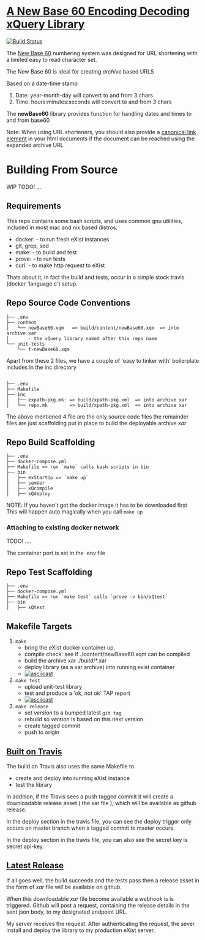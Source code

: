 # [A New Base 60 Encoding Decoding xQuery Library](https://github.com/grantmacken/newBase60)

[![Build Status](https://travis-ci.org/grantmacken/newBase60.svg?branch=master)](https://travis-ci.org/grantmacken/newBase60)

The [New Base 60](http://tantek.pbworks.com/w/page/19402946/NewBase60)
numbering system was designed for URL shortening with a limited easy to read character set.

The New Base 60 is ideal for creating *archive* based URLS
 
Based on a date-time stamp
1. Date: year-month-day will convert to and from 3 chars
2. Time: hours:minutes:seconds will convert to and from 3 chars

The <b>newBase60</b> library provides function for handling 
dates and times to and from base60

Note: When using URL shorteners, you should also provide a 
[canonical link element](https://en.wikipedia.org/wiki/Canonical_link_element)
in your html documents if the document can be reached using the expanded archive URL


# Building From Source

WIP TODO! ...

## Requirements

This repo contains some bash scripts, and uses common gnu utilities,
included in most mac and nix based distros. 
 - docker: - to run fresh eXist instances
 - git, grep, sed
 - make:   - to build and test
 - prove: - to run tests
 - curl:  - to make http request to eXist

Thats about it, in fact the build and tests,
occur in a simple stock travis (docker 'language c') setup.

## Repo Source Code Conventions

```
├── .env
├── content
│   └── newBase60.xqm   => build/content/newBase60.xqm  => into archive xar
│       - the xQuery library named after this repo name
└── unit-tests
    └── t-newBase60.xqm
```

Apart from these 2 files, 
we have a couple of 'easy to tinker with' 
 boilerplate includes in the inc directory

```

├── .env
├── Makefile
├── inc
│   ├── expath-pkg.mk: => build/xpath-pkg.xml  => into archive xar
│   └── repo.mk        => build/xpath-pkg.xml  => into archive xar

```


The above mentioned 4 file are the only source code files the remainder files are just scaffolding
put in place to build the deployable archive *xar*


## Repo Build Scaffolding

```
├── .env
├── docker-compose.yml
├── Makefile => run `make` calls bash scripts in bin
├── bin
│   ├── exStartUp => `make up`
│   ├── semVer
│   ├── xQcompile  
│   ├── xQdeploy
```

NOTE: 
If you haven't got the docker image it has to be downloaded first
This will happen auto magically when you call `make up`

### Attaching to existing docker network

TODO! ....

The container port is set in the .env file

## Repo Test Scaffolding

```
├── .env
├── docker-compose.yml
├── Makefile => run `make test` calls `prove -v bin/xQtest`
├── bin
│   ├── xQtest
```

## Makefile Targets

 1. `make` 
    - bring the eXist docker container up. 
    - compile check: see if ./content/newBase60.xqm can be compiled
    - build the archive xar ./build/*.xar
    - deploy library (as a xar archive) into running exist container
    - [![asciicast](https://asciinema.org/a/227756.svg)](https://asciinema.org/a/227756)
 2. `make test`  
    - upload unit-test library 
    - test and produce a 'ok, not ok' TAP report 
    - [![asciicast](https://asciinema.org/a/227757.svg)](https://asciinema.org/a/227757)
 3. `make release` 
    - set *version* to a bumped latest `git tag`
    - rebuild so *version* is based on this next version
    - create tagged commit 
    - push to origin

## [Built on Travis](https://travis-ci.org/grantmacken/newBase60)

 The build on Travis also uses the same Makefile to 
  - create and deploy into running eXist instance 
  - test the library 
 
 In addition, if the Travis sees a push tagged commit 
 it will create a downloadable release asset ( the xar file ),
 which will be available as github release.

 In the deploy section in the travis file, you can see 
 the deploy trigger only occurs on master branch
 when a tagged commit to master occurs.

In the deploy section in the travis file, you can also see 
the secret key is secret api-key. 

## [Latest Release](https://github.com/grantmacken/newBase60/releases/latest)

If all goes well, the build succeeds and the tests pass then a
release asset in the form of *xar* file will be available on github.

When this downloadable *xar* file become available a 
*webhook* is is triggered. Github will post a request,
containing the release details in the sent json body,
to my designated endpoint URL.

My server receives the request. After authenticating 
the request, the sever install and deploy the library to my production eXist server.

